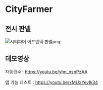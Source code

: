 # CityFarmer

## 전시 판넬
![시티파머 어드밴텍 판넬png](https://github.com/InhaCityFarmer/CityFarmer/assets/93529538/b914e58d-f711-4ab8-a46c-a66af5474ec2)


## 데모영상

자동급수 : https://youtu.be/yhn_nspPzAA 

앱 기능 테스트 : https://youtu.be/xMUxYevIk34

